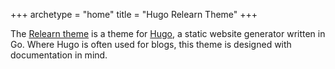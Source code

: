 +++
archetype = "home"
title = "Hugo Relearn Theme"
+++

The [Relearn theme](http://github.com/McShelby/hugo-theme-relearn) is a theme for [Hugo](https://gohugo.io/), a static website generator written in Go. Where Hugo is often used for blogs, this theme is designed with documentation in mind.
